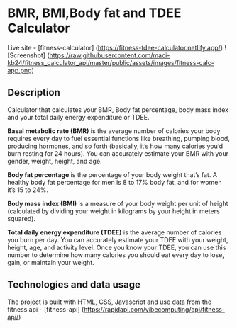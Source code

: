 # BMR, BMI,Body fat and TDEE Calculator

Live site - [fitness-calculator] (https://fitness-tdee-calculator.netlify.app/)
! [Screenshot] (https://raw.githubusercontent.com/maci-kb24/fitness_calculator_api/master/public/assets/images/fitness-calc-app.png)

## Description

Calculator that calculates your BMR, Body fat percentage, body mass index and your total daily energy expenditure or TDEE.

**Basal metabolic rate (BMR)** is the average number of calories your body requires every day to fuel essential functions like breathing, pumping blood, producing hormones, and so forth (basically, it’s how many calories you’d burn resting for 24 hours). You can accurately estimate your BMR with your gender, weight, height, and age.

**Body fat percentage** is the percentage of your body weight that’s fat. A healthy body fat percentage for men is 8 to 17% body fat, and for women it’s 15 to 24%.

**Body mass index (BMI)** is a measure of your body weight per unit of height (calculated by dividing your weight in kilograms by your height in meters squared).

**Total daily energy expenditure (TDEE)** is the average number of calories you burn per day. You can accurately estimate your TDEE with your weight, height, age, and activity level. Once you know your TDEE, you can use this number to determine how many calories you should eat every day to lose, gain, or maintain your weight.

## Technologies and data usage

The project is built with HTML, CSS, Javascript and use data from the fitness api - [fitness-api] (https://rapidapi.com/vibecomputing/api/fitness-api/)
